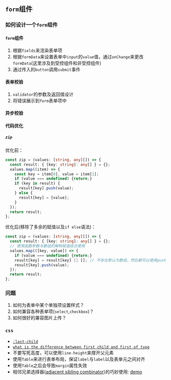 ## `form`组件
### 如何设计一个`form`组件

#### `form`组件
1. 根据`fields`来渲染表单项
2. 根据`formData`来设置表单中`input`的`value`值，通过`onChange`来更改`formData`(这里涉及到受控组件和非受控组件)
3. 通过传入的`button`调用`submit`事件

#### 表单校验
1. `validator`的参数及返回值设计
2. 将错误展示到`form`表单项中


#### 异步校验

#### 代码优化
##### `zip`  
优化前：
```typescript
const zip = (values: [string, any][]) => {
  const result: { [key: string]: any[] } = {};
  values.map((item) => {
    const key = item[0], value = item[1];
    if (value === undefined) {return;}
    if (key in result) {
      result[key].push(value);
    } else {
      result[key] = [value];
    }
  });
  return result;
};
```
优化后(移除了多余的赋值以及`if else`语法)：
```typescript
const zip = (values: [string, any][]) => {
  const result: { [key: string]: any[] } = {};
  // 使用函数参数与数组的解构赋值结合使用
  values.map(([key, value]) => {
    if (value === undefined) {return;}
    result[key] = result[key] || []; // 不存在默认为数组，然后都可以使用push方法
    result[key].push(value);
  });
  return result;
};
```


### 问题
1. 如何为表单中某个单独项设置样式？
2. 如何兼容各种表单项(`select`,`checkbox`)？
3. 如何很好的兼容图片上传？


### `css`
* [`:last-child`](https://stackoverflow.com/questions/18995362/last-child-not-working-as-expected)
* [`what is the difference between first child and first of type`](https://stackoverflow.com/questions/24657555/what-is-the-difference-between-first-child-and-first-of-type)
* 不要写死高度，可以使用`line-height`来撑开父元素
* 使用`Table`来进行表单布局，保证`label`与`label`以及表单元之间对齐
* 使用`Table`之后会导致`margin`属性失效
* 相邻兄弟选择器([adjacent sibling combinator](https://developer.mozilla.org/en-US/docs/Web/CSS/Adjacent_sibling_combinator))的巧妙使用: [demo](https://github.com/wangkaiwd/react-deep/blob/ecc99eeb164510c6a3e7157ba699a60706e0306a/src/components/form/form.scss#L26-L29)
